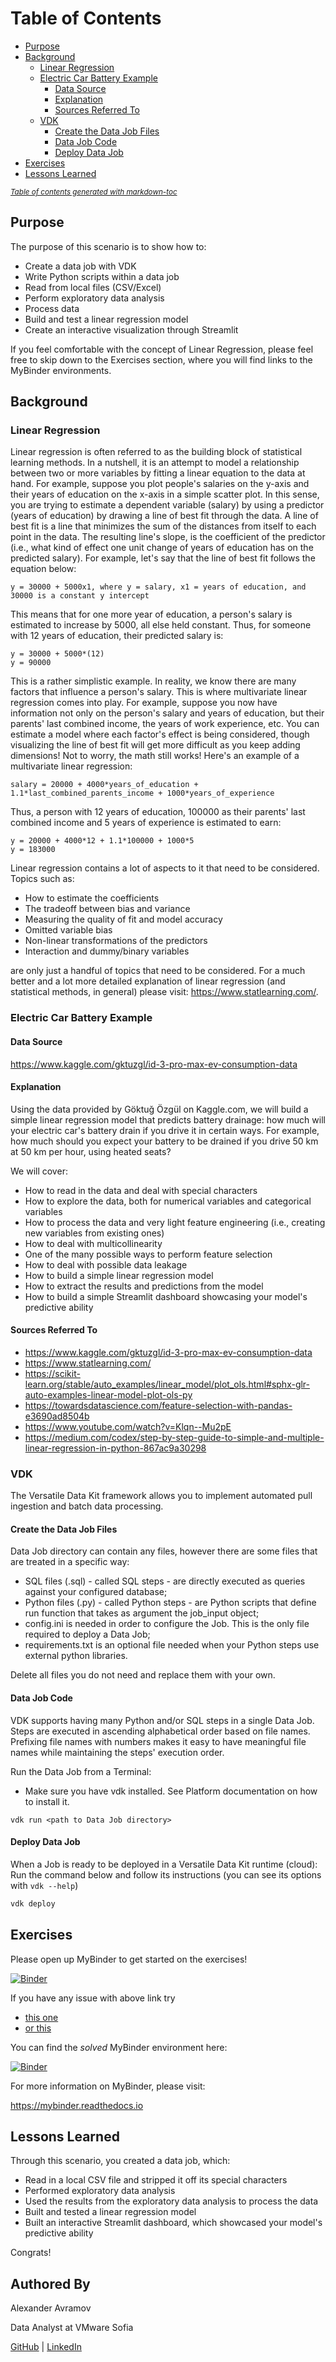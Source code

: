 # Table of Contents
- [Purpose](#purpose)
- [Background](#background)
  * [Linear Regression](#linear-regression)
  * [Electric Car Battery Example](#electric-car-battery-example)
    + [Data Source](#data-source)
    + [Explanation](#explanation)
    + [Sources Referred To](#sources-referred-to)
  * [VDK](#vdk)
    * [Create the Data Job Files](#create-the-data-job-files)
    * [Data Job Code](#data-job-code)
    * [Deploy Data Job](#deploy-data-job)
- [Exercises](#exercises)
- [Lessons Learned](#lessons-learned)

<small><i><a href='http://ecotrust-canada.github.io/markdown-toc/'>Table of contents generated with markdown-toc</a></i></small>

## Purpose
The purpose of this scenario is to show how to:
* Create a data job with VDK
* Write Python scripts within a data job
* Read from local files (CSV/Excel)
* Perform exploratory data analysis
* Process data
* Build and test a linear regression model
* Create an interactive visualization through Streamlit

If you feel comfortable with the concept of Linear Regression, please feel free to skip down to the
Exercises section, where you will find links to the MyBinder environments.


## Background
### Linear Regression
Linear regression is often referred to as the building block of statistical learning methods. In a nutshell,
it is an attempt to model a relationship between two or more variables by fitting a linear equation
to the data at hand. For example, suppose you plot people's salaries on the y-axis and their years of
education on the x-axis in a simple scatter plot. In this sense, you are trying to estimate a dependent 
variable (salary) by using a predictor (years of education) by drawing a line of best fit through the data.
A line of best fit is a line that minimizes the sum of the distances from itself to each point in the data. The resulting
line's slope, is the coefficient of the predictor (i.e., what kind of effect one unit change of years of education
has on the predicted salary). For example, let's say that the line of best fit follows the equation below:
```
y = 30000 + 5000x1, where y = salary, x1 = years of education, and 30000 is a constant y intercept
```
This means that for one more year of education, a person's salary is estimated to increase by 5000, all else held constant.
Thus, for someone with 12 years of education, their predicted salary is:
```
y = 30000 + 5000*(12)
y = 90000
```
This is a rather simplistic example. In reality, we know there are many factors that influence a person's salary.
This is where multivariate linear regression comes into play. For example, suppose you now have information not only on
the person's salary and years of education, but their parents' last combined income, the years of work experience,
etc. You can estimate a model where each factor's effect is being considered, though visualizing the line of best fit
will get more difficult as you keep adding dimensions! Not to worry, the math still works! Here's an example of a
multivariate linear regression:
```
salary = 20000 + 4000*years_of_education + 1.1*last_combined_parents_income + 1000*years_of_experience
```
Thus, a person with 12 years of education, 100000 as their parents' last combined income and 5 years of experience
is estimated to earn:
```
y = 20000 + 4000*12 + 1.1*100000 + 1000*5
y = 183000
```
Linear regression contains a lot of aspects to it that need to be considered. Topics such as:
* How to estimate the coefficients
* The tradeoff between bias and variance
* Measuring the quality of fit and model accuracy
* Omitted variable bias
* Non-linear transformations of the predictors
* Interaction and dummy/binary variables

are only just a handful of topics that need to be considered. For a much better and a lot more detailed explanation of
linear regression (and statistical methods, in general) please visit: https://www.statlearning.com/.

### Electric Car Battery Example
#### Data Source 
https://www.kaggle.com/gktuzgl/id-3-pro-max-ev-consumption-data

#### Explanation
Using the data provided by Göktuğ Özgül on Kaggle.com, we will build a simple linear regression
model that predicts battery drainage: how much will your electric car's battery drain if you drive it 
in certain ways. For example, how much should you expect your battery to be drained if you drive 50 km at
50 km per hour, using heated seats?

We will cover:
* How to read in the data and deal with special characters
* How to explore the data, both for numerical variables and categorical variables
* How to process the data and very light feature engineering (i.e., creating new variables from existing ones)
* How to deal with multicollinearity
* One of the many possible ways to perform feature selection
* How to deal with possible data leakage
* How to build a simple linear regression model
* How to extract the results and predictions from the model
* How to build a simple Streamlit dashboard showcasing your model's predictive ability

#### Sources Referred To
* https://www.kaggle.com/gktuzgl/id-3-pro-max-ev-consumption-data
* https://www.statlearning.com/
* https://scikit-learn.org/stable/auto_examples/linear_model/plot_ols.html#sphx-glr-auto-examples-linear-model-plot-ols-py
* https://towardsdatascience.com/feature-selection-with-pandas-e3690ad8504b
* https://www.youtube.com/watch?v=Klqn--Mu2pE
* https://medium.com/codex/step-by-step-guide-to-simple-and-multiple-linear-regression-in-python-867ac9a30298

### VDK 
The Versatile Data Kit framework allows you to implement automated pull ingestion and batch data processing.

#### Create the Data Job Files

Data Job directory can contain any files, however there are some files that are treated in a specific way:

* SQL files (.sql) - called SQL steps - are directly executed as queries against your configured database;
* Python files (.py) - called Python steps - are Python scripts that define run function that takes as argument the job_input object;
* config.ini is needed in order to configure the Job. This is the only file required to deploy a Data Job;
* requirements.txt is an optional file needed when your Python steps use external python libraries.

Delete all files you do not need and replace them with your own.

#### Data Job Code

VDK supports having many Python and/or SQL steps in a single Data Job. Steps are executed in ascending alphabetical order based on file names.
Prefixing file names with numbers makes it easy to have meaningful file names while maintaining the steps' execution order.

Run the Data Job from a Terminal:
* Make sure you have vdk installed. See Platform documentation on how to install it.
```
vdk run <path to Data Job directory>
```

#### Deploy Data Job

When a Job is ready to be deployed in a Versatile Data Kit runtime (cloud):
Run the command below and follow its instructions (you can see its options with `vdk --help`)
```python
vdk deploy
```

## Exercises
Please open up MyBinder to get started on the exercises! 

[![Binder](https://mybinder.org/badge_logo.svg)](https://mybinder.org/v2/gh/versatile-data-kit-amld/linear-regression-example-unsolved/HEAD?urlpath=lab/tree/setup.ipynb)

If you have any issue with above link try 
 - [this one](https://ovh.mybinder.org/v2/gh/versatile-data-kit-amld/linear-regression-example-unsolved/HEAD?urlpath=lab/tree/setup.ipynb)
 - [or this](https://gesis.mybinder.org/v2/gh/versatile-data-kit-amld/linear-regression-example-unsolved/HEAD?urlpath=lab/tree/setup.ipynb)


You can find the *solved* MyBinder environment here:

[![Binder](https://mybinder.org/badge_logo.svg)](https://mybinder.org/v2/gh/versatile-data-kit-amld/linear-regression-example-solved/HEAD?labpath=setup.ipynb)

For more information on MyBinder, please visit:

https://mybinder.readthedocs.io 

## Lessons Learned
Through this scenario, you created a data job, which:
* Read in a local CSV file and stripped it off its special characters
* Performed exploratory data analysis
* Used the results from the exploratory data analysis to process the data
* Built and tested a linear regression model
* Built an interactive Streamlit dashboard, which showcased your model's predictive ability

Congrats!

## Authored By
Alexander Avramov

Data Analyst at VMware Sofia

[GitHub](https://github.com/AlexanderAvramov) | 
[LinkedIn](https://www.linkedin.com/in/alexander-avramov)
